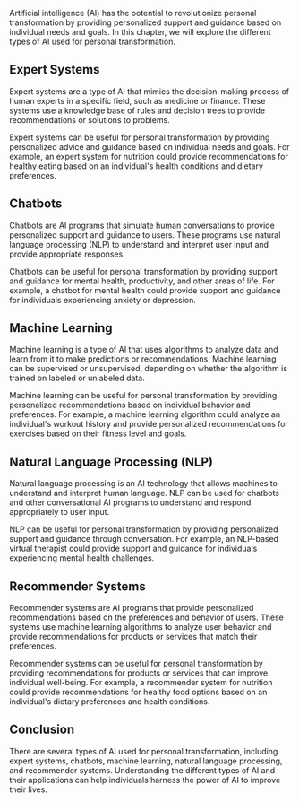
Artificial intelligence (AI) has the potential to revolutionize personal transformation by providing personalized support and guidance based on individual needs and goals. In this chapter, we will explore the different types of AI used for personal transformation.

Expert Systems
--------------

Expert systems are a type of AI that mimics the decision-making process of human experts in a specific field, such as medicine or finance. These systems use a knowledge base of rules and decision trees to provide recommendations or solutions to problems.

Expert systems can be useful for personal transformation by providing personalized advice and guidance based on individual needs and goals. For example, an expert system for nutrition could provide recommendations for healthy eating based on an individual's health conditions and dietary preferences.

Chatbots
--------

Chatbots are AI programs that simulate human conversations to provide personalized support and guidance to users. These programs use natural language processing (NLP) to understand and interpret user input and provide appropriate responses.

Chatbots can be useful for personal transformation by providing support and guidance for mental health, productivity, and other areas of life. For example, a chatbot for mental health could provide support and guidance for individuals experiencing anxiety or depression.

Machine Learning
----------------

Machine learning is a type of AI that uses algorithms to analyze data and learn from it to make predictions or recommendations. Machine learning can be supervised or unsupervised, depending on whether the algorithm is trained on labeled or unlabeled data.

Machine learning can be useful for personal transformation by providing personalized recommendations based on individual behavior and preferences. For example, a machine learning algorithm could analyze an individual's workout history and provide personalized recommendations for exercises based on their fitness level and goals.

Natural Language Processing (NLP)
---------------------------------

Natural language processing is an AI technology that allows machines to understand and interpret human language. NLP can be used for chatbots and other conversational AI programs to understand and respond appropriately to user input.

NLP can be useful for personal transformation by providing personalized support and guidance through conversation. For example, an NLP-based virtual therapist could provide support and guidance for individuals experiencing mental health challenges.

Recommender Systems
-------------------

Recommender systems are AI programs that provide personalized recommendations based on the preferences and behavior of users. These systems use machine learning algorithms to analyze user behavior and provide recommendations for products or services that match their preferences.

Recommender systems can be useful for personal transformation by providing recommendations for products or services that can improve individual well-being. For example, a recommender system for nutrition could provide recommendations for healthy food options based on an individual's dietary preferences and health conditions.

Conclusion
----------

There are several types of AI used for personal transformation, including expert systems, chatbots, machine learning, natural language processing, and recommender systems. Understanding the different types of AI and their applications can help individuals harness the power of AI to improve their lives.
